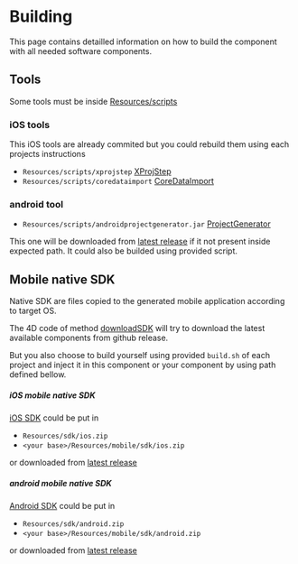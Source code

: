 # Building

This page contains detailled information on how to build the component with all needed software components.

## Tools

Some tools must be inside [Resources/scripts](../Resources/scripts)

### iOS tools

This iOS tools are already commited but you could rebuild them using each projects instructions

- `Resources/scripts/xprojstep` [XProjStep](https://github.com/4d/ios-XProjStep#build)
- `Resources/scripts/coredataimport` [CoreDataImport](https://github.com/4d/ios-CoreDataImport#build)

### android tool

- `Resources/scripts/androidprojectgenerator.jar` [ProjectGenerator](https://github.com/4d/android-ProjectGenerator#build)

This one will be downloaded from [latest release](https://github.com/4d/android-ProjectGenerator/releases) if it not present inside expected path. It could also be builded using provided script.

## Mobile native SDK

Native SDK are files copied to the generated mobile application according to target OS.

The 4D code of method [downloadSDK](../Project/Sources/Methods/downloadSDK.4dm) will try to download the latest available components from github release.

But you also choose to build yourself using provided `build.sh` of each project and inject it in this component or your component by using path defined bellow.

##### iOS mobile native SDK

[iOS SDK](https://github.com/4d/ios-sdk#build) could be put in

- `Resources/sdk/ios.zip`
- `<your base>/Resources/mobile/sdk/ios.zip`

or downloaded from [latest release](https://github.com/4d/ios-sdk/releases/latest)

##### android mobile native SDK

[Android SDK](https://github.com/4d/android-sdk#build) could be put in

- `Resources/sdk/android.zip`
- `<your base>/Resources/mobile/sdk/android.zip`

or downloaded from [latest release](https://github.com/4d/android-sdk/releases/latest)
